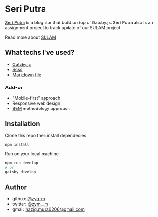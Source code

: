 # Seri Putra

[Seri Putra](https://seriputra.netlify.app/) is a blog site that build on top of Gatsby.js. Seri Putra also is an assignment project to track update of our SULAM project.

Read more about [SULAM](https://hea.uitm.edu.my/v4/index.php/service/key-initiatives/sulam#:~:text=SERVICE%20LEARNING%20MALAYSIA%20%2D%20UNIVERSITY%20FOR%20SOCIETY%20(SULAM)&text=It%20is%20one%20of%20the,and%20with%20an%20entrepreneurial%20mindset.)

## What techs I've used?

- [Gatsby.js](https://www.gatsbyjs.com/)
- [Scss](https://sass-lang.com/)
- [Markdown file](https://www.markdownguide.org/getting-started/)

### Add-on

- "Mobile-first" approach
- Responsive web design
- [BEM](https://css-tricks.com/bem-101/) methodology approach

## Installation

Clone this repo then install dependecies

```sh
npm install
```

Run on your local machine

```sh
npm run develop
# or
gatsby develop

```

## Author

- github: [@zyq-m](https://github.com/zyq-m)
- twitter: [@zym__m](https://twitter.com/zyq__m)
- gmail: [haziq.musa0206@gmail.com](mailto:haziq.musa0206@gmail.com)
